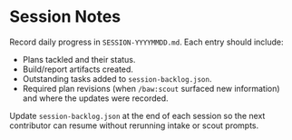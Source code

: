 # Session Notes

Record daily progress in `SESSION-YYYYMMDD.md`. Each entry should include:

- Plans tackled and their status.
- Build/report artifacts created.
- Outstanding tasks added to `session-backlog.json`.
- Required plan revisions (when `/baw:scout` surfaced new information) and where the updates were recorded.

Update `session-backlog.json` at the end of each session so the next contributor can resume without rerunning intake or scout prompts.

